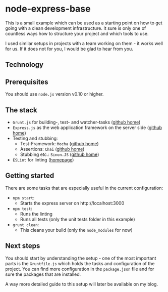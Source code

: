 node-express-base
=================
This is a small example which can be used as a starting point on how to get
going with a clean development infrastructure. It sure is only one of countless
ways how to structure your project and which tools to use.

I used similar setups in projects with a team working on them - it works well
for us. If it does not for you, I would be glad to hear from you.

Technology
----------

## Prerequisites
You should use `node.js` version v0.10 or higher.

## The stack
- `Grunt.js` for building-, test- and watcher-tasks ([github home](https://github.com/gruntjs/grunt))
- `Express.js` as the web application framework on the server side ([github home](https://github.com/visionmedia/express))
- Testing and stubbing:
  - Test-Framework: `Mocha` ([github home](https://github.com/visionmedia/mocha))
  - Assertions: `Chai` ([github home](https://github.com/chaijs/chai))
  - Stubbing etc.: `Sinon.JS` ([github home](https://github.com/cjohansen/Sinon.JS))
- `ESLint` for linting ([homepage](http://eslint.org/))

Getting started
----------------
There are some tasks that are especially useful in the current configuration:
- `npm start`:
  - Starts the express server on http://localhost:3000
- `npm test`:
  - Runs the linting
  - Runs all tests (only the unit tests folder in this example)
- `grunt clean`:
  - This cleans your build (only the `node_modules` for now)

Next steps
----------
You should start by understanding the setup - one of the most important parts
is the `Gruntfile.js` which holds the tasks and configuration of the project. You
can find more configuration in the `package.json` file and for sure the packages
that are installed.

A way more detailed guide to this setup will later be available on my blog.
